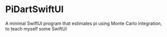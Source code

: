 # PiDartSwiftUI
A minimal SwiftUI program that estimates pi using Monte Carlo integration, to teach myself some SwiftUI
